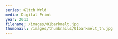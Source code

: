 ```yaml
---
series: Gltch Wrld
media: Digital Print
year: 2013
filename: /images/01barkmelt.jpg
thumbnail: /images/thumbnails/01barkmelt_tn.jpg
---
```

